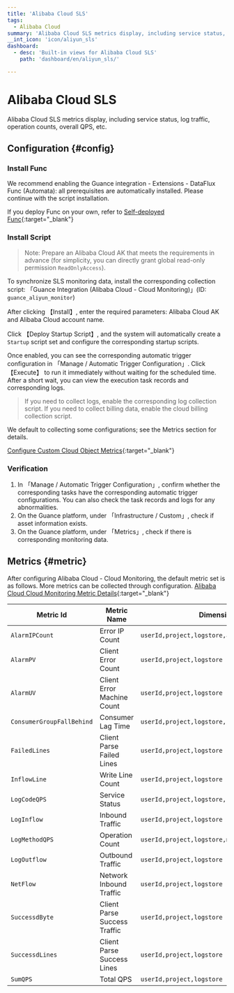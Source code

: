 ```yaml
---
title: 'Alibaba Cloud SLS'
tags: 
  - Alibaba Cloud
summary: 'Alibaba Cloud SLS metrics display, including service status, log traffic, operation counts, overall QPS, etc.'
__int_icon: 'icon/aliyun_sls'
dashboard:
  - desc: 'Built-in views for Alibaba Cloud SLS'
    path: 'dashboard/en/aliyun_sls/'

---
```


<!-- markdownlint-disable MD025 -->
# Alibaba Cloud SLS
<!-- markdownlint-enable -->

Alibaba Cloud SLS metrics display, including service status, log traffic, operation counts, overall QPS, etc.

## Configuration {#config}

### Install Func

We recommend enabling the Guance integration - Extensions - DataFlux Func (Automata): all prerequisites are automatically installed. Please continue with the script installation.

If you deploy Func on your own, refer to [Self-deployed Func](https://func.guance.com/doc/script-market-guance-integration/){:target="_blank"}

### Install Script

> Note: Prepare an Alibaba Cloud AK that meets the requirements in advance (for simplicity, you can directly grant global read-only permission `ReadOnlyAccess`).

To synchronize SLS monitoring data, install the corresponding collection script: 「Guance Integration (Alibaba Cloud - Cloud Monitoring)」(ID: `guance_aliyun_monitor`)

After clicking 【Install】, enter the required parameters: Alibaba Cloud AK and Alibaba Cloud account name.

Click 【Deploy Startup Script】, and the system will automatically create a `Startup` script set and configure the corresponding startup scripts.

Once enabled, you can see the corresponding automatic trigger configuration in 「Manage / Automatic Trigger Configuration」. Click 【Execute】 to run it immediately without waiting for the scheduled time. After a short wait, you can view the execution task records and corresponding logs.

> If you need to collect logs, enable the corresponding log collection script. If you need to collect billing data, enable the cloud billing collection script.

We default to collecting some configurations; see the Metrics section for details.

[Configure Custom Cloud Object Metrics](https://func.guance.com/doc/script-market-guance-aliyun-monitor/){:target="_blank"}

### Verification

1. In 「Manage / Automatic Trigger Configuration」, confirm whether the corresponding tasks have the corresponding automatic trigger configurations. You can also check the task records and logs for any abnormalities.
2. On the Guance platform, under 「Infrastructure / Custom」, check if asset information exists.
3. On the Guance platform, under 「Metrics」, check if there is corresponding monitoring data.

## Metrics {#metric}
After configuring Alibaba Cloud - Cloud Monitoring, the default metric set is as follows. More metrics can be collected through configuration. [Alibaba Cloud Cloud Monitoring Metric Details](https://help.aliyun.com/document_detail/163515.html){:target="_blank"}

| Metric Id               | Metric Name           | Dimensions                                        | Statistics | Unit         |
| ----------------------- | --------------------- | ------------------------------------------------- | ---------- | ------------ |
| `AlarmIPCount`          | Error IP Count        | `userId,project,logstore,alarm_type,source_ip`     | Count      | Frequency    |
| `AlarmPV`               | Client Error Count    | `userId,project,logstore`                         | Sum        | Frequency    |
| `AlarmUV`               | Client Error Machine Count | `userId,project,logstore`                        | Count      | Frequency    |
| `ConsumerGroupFallBehind` | Consumer Lag Time   | `userId,project,logstore,consumerGroup`            | Maximum    | Second       |
| `FailedLines`           | Client Parse Failed Lines | `userId,project,logstore`                        | Sum        | Lines        |
| `InflowLine`            | Write Line Count      | `userId,project,logstore`                         | Sum        | Lines/Minute |
| `LogCodeQPS`            | Service Status        | `userId,project,logstore,status`                  | Count      | Count        |
| `LogInflow`             | Inbound Traffic       | `userId,project,logstore`                         | Sum        | Bytes        |
| `LogMethodQPS`          | Operation Count       | `userId,project,logstore,method`                  | Count      | Count        |
| `LogOutflow`            | Outbound Traffic      | `userId,project,logstore`                         | Sum        | Bytes        |
| `NetFlow`               | Network Inbound Traffic | `userId,project,logstore`                        | Sum        | Bytes        |
| `SuccessdByte`          | Client Parse Success Traffic | `userId,project,logstore`                       | Sum        | Bytes        |
| `SuccessdLines`         | Client Parse Success Lines | `userId,project,logstore`                       | Sum        | Lines        |
| `SumQPS`                | Total QPS             | `userId,project,logstore`                         | Count      | Count        |
